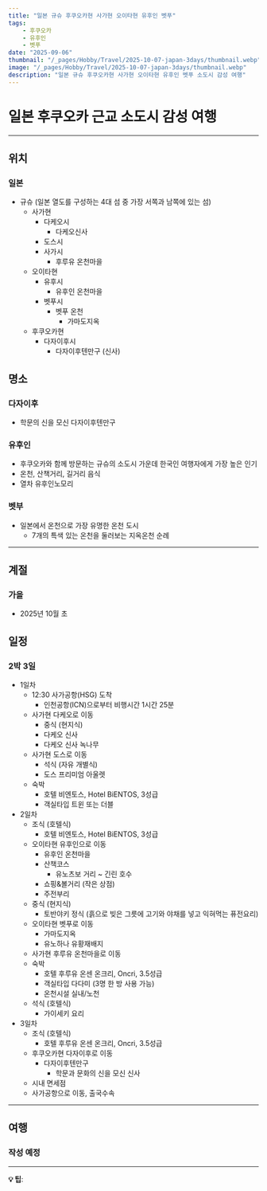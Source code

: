 ```yaml
---
title: "일본 규슈 후쿠오카현 사가현 오이타현 유후인 벳푸"
tags:
    - 후쿠오카
    - 유후인
    - 벳푸
date: "2025-09-06"
thumbnail: "/_pages/Hobby/Travel/2025-10-07-japan-3days/thumbnail.webp"
image: "/_pages/Hobby/Travel/2025-10-07-japan-3days/thumbnail.webp"
description: "일본 규슈 후쿠오카현 사가현 오이타현 유후인 벳푸 소도시 감성 여행"
---
```


# 일본 후쿠오카 근교 소도시 감성 여행

---

## 위치

### 일본

- 규슈 (일본 열도를 구성하는 4대 섬 중 가장 서쪽과 남쪽에 있는 섬)
  - 사가현
    - 다케오시
      - 다케오신사
    - 도스시
    - 사가시
      - 후루유 온천마을
  - 오이타현
    - 유후시
      - 유후인 온천마을
    - 벳푸시
      - 벳푸 온천
        - 가마도지옥
  - 후쿠오카현
    - 다자이후시
      - 다자이후텐만구 (신사)

## 명소

### 다자이후

- 학문의 신을 모신 다자이후텐만구

### 유후인

- 후쿠오카와 함께 방문하는 규슈의 소도시 가운데 한국인 여행자에게 가장 높은 인기
- 온천, 산책거리, 길거리 음식
- 열차 유후인노모리

### 벳부

- 일본에서 온천으로 가장 유명한 온천 도시
  - 7개의 특색 있는 온천을 둘러보는 지옥온천 순례

---

## 계절

### 가을

- 2025년 10월 초

## 일정

### 2박 3일

- 1일차
  - 12:30 사가공항(HSG) 도착
    - 인천공항(ICN)으로부터 비행시간 1시간 25분
  - 사가현 다케오로 이동
    - 중식 (현지식)
    - 다케오 신사
    - 다케오 신사 녹나무
  - 사가현 도스로 이동
    - 석식 (자유 개별식)
    - 도스 프리미엄 아울렛
  - 숙박
    - 호텔 비엔토스, Hotel BiENTOS, 3성급
    - 객실타입 트윈 또는 더블
- 2일차
  - 조식 (호텔식)
    - 호텔 비엔토스, Hotel BiENTOS, 3성급
  - 오이타현 유후인으로 이동
    - 유후인 온천마을
    - 산책코스
      - 유노츠보 거리 ~ 긴린 호수
    - 쇼핑&볼거리 (작은 상점)
    - 주전부리
  - 중식 (현지식)
      - 토반야키 정식 (흙으로 빚은 그릇에 고기와 야채를 넣고 익혀먹는 퓨전요리)
  - 오이타현 벳푸로 이동
    - 가마도지옥
    - 유노하나 유황재배지
  - 사가현 후루유 온천마을로 이동
  - 숙박
    - 호텔 후루유 온센 온크리, Oncri, 3.5성급
    - 객실타입 다다미 (3명 한 방 사용 가능)
    - 온천시설 실내/노천
  - 석식 (호텔식)
    - 가이세키 요리
- 3일차
  - 조식 (호텔식)
    - 호텔 후루유 온센 온크리, Oncri, 3.5성급
  - 후쿠오카현 다자이후로 이동
    - 다자이후텐만구
      - 학문과 문화의 신을 모신 신사
  - 시내 면세점
  - 사가공항으로 이동, 출국수속

---

## 여행

### 작성 예정

---

**💡 팁**: 
